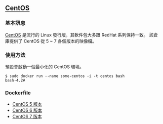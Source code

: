 ## [CentOS](https://registry.hub.docker.com/_/centos/)

### 基本訊息
[CentOS](https://en.wikipedia.org/wiki/CentOS) 是流行的 Linux 發行版，其軟件包大多跟 RedHat 系列保持一致。
該倉庫提供了 CentOS 從 5 ~ 7 各個版本的映像檔。

### 使用方法
預設會啟動一個最小化的 CentOS 環境。
```
$ sudo docker run --name some-centos -i -t centos bash
bash-4.2#
```

### Dockerfile
* [CentOS 5 版本](https://github.com/CentOS/sig-cloud-instance-images/blob/2e5a9c4e8b7191b393822e4b9e98820db5638a77/docker/Dockerfile)
* [CentOS 6 版本](https://github.com/CentOS/sig-cloud-instance-images/blob/8717e33ea5432ecb33d7ecefe8452a973715d037/docker/Dockerfile)
* [CentOS 7 版本](https://github.com/CentOS/sig-cloud-instance-images/blob/af7a1b9f8f30744360a10fe44c53a1591bef26f9/docker/Dockerfile)
